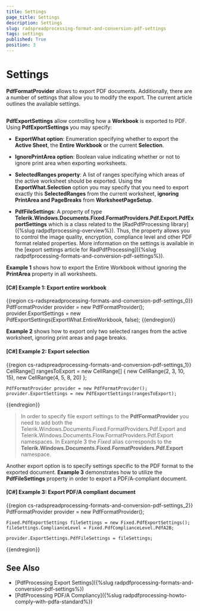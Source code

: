 ```yaml
---
title: Settings
page_title: Settings
description: Settings
slug: radspreadprocessing-format-and-conversion-pdf-settings
tags: settings
published: True
position: 3
---
```


# Settings



__PdfFormatProvider__ allows to export PDF documents. Additionally, there are a number of settings that allow you to modify the export. The current article outlines the available settings.
      

## 

__PdfExportSettings__ allow controlling how a __Workbook__ is exported to PDF. Using __PdfExportSettings__ you may specify:
        

* __ExportWhat option__: Enumeration specifying whether to export the __Active Sheet__, the __Entire Workbook__ or the current __Selection__.
            

* __IgnorePrintArea option__: Boolean value indicating whether or not to ignore print area when exporting worksheets.
            

* __SelectedRanges property__: A list of ranges specifying which areas of the active worksheet should be exported. Using the __ExportWhat.Selection__ option you may specify that you need to export exactly this __SelectedRanges__ from the current worksheet, __ignoring PrintArea and PageBreaks__ from __WorksheetPageSetup__.

* __PdfFileSettings__:  A property of type __Telerik.Windows.Documents.Fixed.FormatProviders.Pdf.Export.PdfExportSettings__ which is a class related to the [RadPdfProcessing library]({%slug radpdfprocessing-overview%}). Thus, the property allows you to control the image quality, encryption, compliance level and other PDF format related properties. More information on the settings is available in the [export settings article for RadPdfProcessing]({%slug radpdfprocessing-formats-and-conversion-pdf-settings%}).


__Example 1__ shows how to export the Entire Workbook without ignoring the __PrintArea__ property in all worksheets.
        

#### __[C#] Example 1: Export entire workbook__

{{region cs-radspreadprocessing-formats-and-conversion-pdf-settings_0}}
	PdfFormatProvider provider = new PdfFormatProvider();
	provider.ExportSettings = new PdfExportSettings(ExportWhat.EntireWorkbook, false);
{{endregion}}



__Example 2__ shows how to export only two selected ranges from the active worksheet, ignoring print areas and page breaks.
        

#### __[C#] Example 2: Export selection__

{{region cs-radspreadprocessing-formats-and-conversion-pdf-settings_1}}
	CellRange[] rangesToExport = new CellRange[]
	{
	    new CellRange(2, 3, 10, 15),
	    new CellRange(4, 5, 8, 20)
	};
	
	PdfFormatProvider provider = new PdfFormatProvider();
	provider.ExportSettings = new PdfExportSettings(rangesToExport);
{{endregion}}


>In order to specify file export settings to the __PdfFormatProvider__ you need to add both the Telerik.Windows.Documents.Fixed.FormatProviders.Pdf.Export and Telerik.Windows.Documents.Flow.FormatProviders.Pdf.Export namespaces. In Example 3 the *Fixed* alias corresponds to the __Telerik.Windows.Documents.Fixed.FormatProviders.Pdf.Export__ namespace.


Another export option is to specify settings specific to the PDF format to the exported document. __Example 3__ demonstrates how to utilize the __PdfFileSettings__ property in order to export a PDF/A-compliant document.


#### __[C#] Example 3: Export PDF/A compliant document__

{{region cs-radspreadprocessing-formats-and-conversion-pdf-settings_2}}
	PdfFormatProvider provider = new PdfFormatProvider();
	
	Fixed.PdfExportSettings fileSettings = new Fixed.PdfExportSettings();
	fileSettings.ComplianceLevel = Fixed.PdfComplianceLevel.PdfA2B;
	
	provider.ExportSettings.PdfFileSettings = fileSettings;
{{endregion}}


## See Also

* [PdfProcessing Export Settings]({%slug radpdfprocessing-formats-and-conversion-pdf-settings%})
* [PdfProcessing PDF/A Compliancy]({%slug radpdfprocessing-howto-comply-with-pdfa-standard%})

